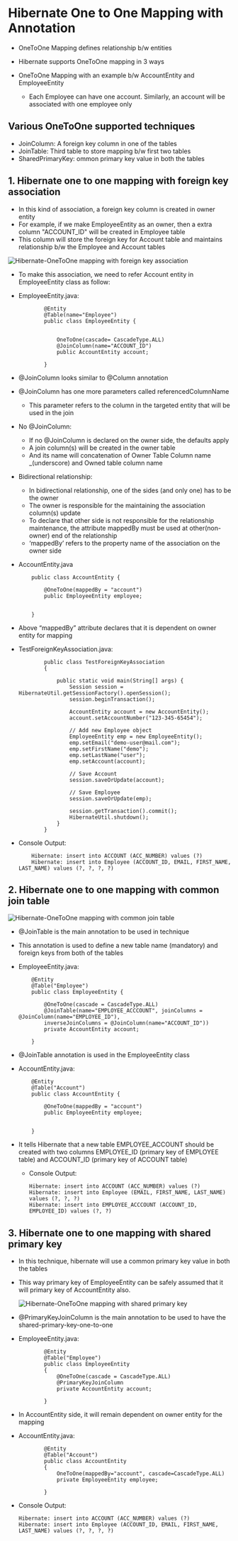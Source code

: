 #	Hibernate One to One Mapping with Annotation 


-	OneToOne Mapping defines relationship b/w entities
-	Hibernate supports OneToOne mapping in 3 ways
-	OneToOne Mapping with an example b/w AccountEntity and EmployeeEntity

	-	Each Employee can have one account. Similarly, an account will be associated with one employee only

## Various OneToOne supported techniques

-	JoinColumn:  A foreign key column in one of the tables
-	JoinTable: 	Third table to store mapping b/w first two tables
-	SharedPrimaryKey: ommon primary key value in both the tables


##	1. Hibernate one to one mapping with foreign key association


-	In this kind of association, a foreign key column is created in owner entity
-	For example, if we make EmployeeEntity as an owner, then a extra column "ACCOUNT_ID" will be created in Employee table
-	This column will store the foreign key for Account table and maintains relationship b/w the Employee and Account tables

![Hibernate-OneToOne mapping with foreign key association](https://howtodoinjava.files.wordpress.com/2012/11/foreign-key-association-one-to-one.png)


-	To make this association, we need to refer Account entity in EmployeeEntity class as follow:
-	EmployeeEntity.java: 

				@Entity	
				@Table(name="Employee")
				public class EmployeeEntity {
						
					
					OneToOne(cascade= CascadeType.ALL)		
					@JoinColumn(name="ACCOUNT_ID")
					public AccountEntity account;
				
				}

			
-	@JoinColumn looks similar to @Column annotation
-	@JoinColumn has one more parameters called referencedColumnName
	-	This parameter refers to the column in the targeted entity that will be used in the join
	
	
-	No @JoinColumn:

	-	If no @JoinColumn is declared on the owner side, the defaults apply
	-	A join column(s) will be created in the owner table
	-	And its name will concatenation of Owner Table Column name _(underscore) and Owned table column name
	
	
-	Bidirectional relationship:
	
	-	In bidirectional relationship, one of the sides (and only one) has to be the owner
	-	The owner is responsible for the  maintaining the association column(s) update
	-	To declare that other side is not responsible for the relationship maintenance, the attribute mappedBy must be used at other(non-owner) end of the relationship
	-	‘mappedBy’ refers to the property name of the association on the owner side
	
	
-	AccountEntity.java
			
			
			public class AccountEntity {
				
				@OneToOne(mappedBy = "account")
				public EmployeeEntity employee;
			
			
			}

-	Above “mappedBy” attribute declares that it is dependent on owner entity for mapping

-	TestForeignKeyAssociation.java:


				public class TestForeignKeyAssociation 
				{
		 
					public static void main(String[] args) {
						Session session = HibernateUtil.getSessionFactory().openSession();
						session.beginTransaction();
				 
						AccountEntity account = new AccountEntity();
						account.setAccountNumber("123-345-65454");
				 
						// Add new Employee object
						EmployeeEntity emp = new EmployeeEntity();
						emp.setEmail("demo-user@mail.com");
						emp.setFirstName("demo");
						emp.setLastName("user");
						emp.setAccount(account);
						
						// Save Account
						session.saveOrUpdate(account);
						
						// Save Employee
						session.saveOrUpdate(emp);
				 
						session.getTransaction().commit();
						HibernateUtil.shutdown();
					}
				}

-	Console Output:
		
			Hibernate: insert into ACCOUNT (ACC_NUMBER) values (?)
			Hibernate: insert into Employee (ACCOUNT_ID, EMAIL, FIRST_NAME, LAST_NAME) values (?, ?, ?, ?)
				
				
##	2. Hibernate one to one mapping with common join table

![Hibernate-OneToOne mapping with common join table](https://howtodoinjava.files.wordpress.com/2012/11/join-table-one-to-one-mapping.png)


-	@JoinTable is the main annotation to be used in technique
-	This annotation is used to define a new table name (mandatory) and foreign keys from both of the tables	

-	EmployeeEntity.java:

			@Entity
			@Table("Employee")
			public class EmployeeEntity {
			
				@OneToOne(cascade = CascadeType.ALL)
				@JoinTable(name="EMPLOYEE_ACCCOUNT", joinColumns = @JoinColumn(name="EMPLOYEE_ID"),
				inverseJoinColumns = @JoinColumn(name="ACCOUNT_ID"))
				private AccountEntity account;
				
			}
-	@JoinTable annotation is used in the EmployeeEntity class			

			
-	AccountEntity.java:
			
			@Entity
			@Table("Account")
			public class AccountEntity {
				
				@OneToOne(mappedBy = "account")
				public EmployeeEntity employee;
			
			
			}			


-	It tells Hibernate that a new table EMPLOYEE_ACCOUNT should be created with two columns EMPLOYEE_ID (primary key of EMPLOYEE table) and ACCOUNT_ID (primary key of ACCOUNT table)

	-	Console Output:

			Hibernate: insert into ACCOUNT (ACC_NUMBER) values (?)
			Hibernate: insert into Employee (EMAIL, FIRST_NAME, LAST_NAME) values (?, ?, ?)
			Hibernate: insert into EMPLOYEE_ACCCOUNT (ACCOUNT_ID, EMPLOYEE_ID) values (?, ?)
			
			
##	3. Hibernate one to one mapping with shared primary key

-	In this technique, hibernate will use a common primary key value in both the tables
-	This way primary key of EmployeeEntity can be safely assumed that it will primary key of AccountEntity also.
	
	![Hibernate-OneToOne mapping with shared primary key](https://howtodoinjava.files.wordpress.com/2012/11/shared-primary-key-one-to-one.png)
	
-	@PrimaryKeyJoinColumn is the main annotation to be used to have the shared-primary-key-one-to-one

-	EmployeeEntity.java:

				@Entity
				@Table("Employee")
				public class EmployeeEntity 
				{
					@OneToOne(cascade = CascadeType.ALL)
					@PrimaryKeyJoinColumn
					private AccountEntity account;

				}				
-	In AccountEntity side, it will remain dependent on owner entity for the mapping
					
-	AccountEntity.java:
		
				@Entity
				@Table("Account")
				public class AccountEntity 
				{
					OneToOne(mappedBy="account", cascade=CascadeType.ALL)
					private EmployeeEntity employee;	
						
				}		
				

-	Console Output:

		Hibernate: insert into ACCOUNT (ACC_NUMBER) values (?)
		Hibernate: insert into Employee (ACCOUNT_ID, EMAIL, FIRST_NAME, LAST_NAME) values (?, ?, ?, ?)
			
			
			
			
			
			
			
			
			
			
			
			
			
			
			
			
			
			
			
			
			
			
			
			
			
			
			
			
			
			
			
			
			
			
			
			
			
			
			
			
			
			
			
			
			
			